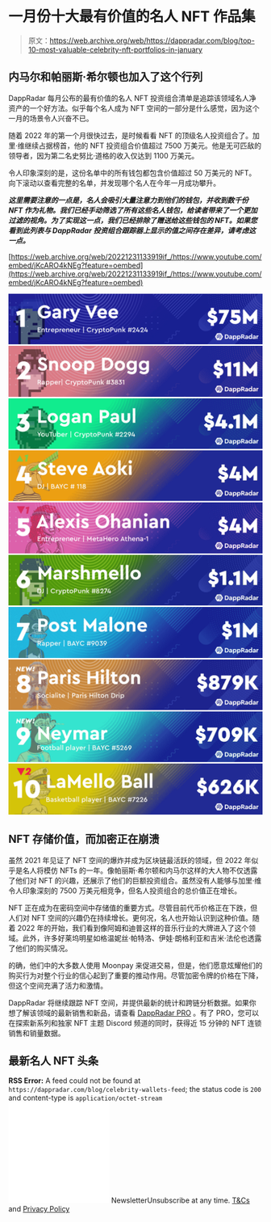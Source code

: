 # 一月份十大最有价值的名人 NFT 作品集

> 原文：<https://web.archive.org/web/https://dappradar.com/blog/top-10-most-valuable-celebrity-nft-portfolios-in-january>

## 内马尔和帕丽斯·希尔顿也加入了这个行列

DappRadar 每月公布的最有价值的名人 NFT 投资组合清单是追踪该领域名人净资产的一个好方法。似乎每个名人成为 NFT 空间的一部分是什么感觉，因为这个一月的场景令人兴奋不已。

随着 2022 年的第一个月很快过去，是时候看看 NFT 的顶级名人投资组合了。加里·维继续占据榜首，他的 NFT 投资组合价值超过 7500 万美元。他是无可匹敌的领导者，因为第二名史努比·道格的收入仅达到 1100 万美元。

令人印象深刻的是，这份名单中的所有钱包都包含价值超过 50 万美元的 NFT。向下滚动以查看完整的名单，并发现哪个名人在今年一月成功攀升。

***这里需要注意的一点是，名人会吸引大量注意力到他们的钱包，并收到数千份 NFT 作为礼物。我们已经手动筛选了所有这些名人钱包，给读者带来了一个更加过滤的视角。为了实现这一点，我们已经排除了赠送给这些钱包的 NFT。如果您看到此列表与 DappRadar 投资组合跟踪器上显示的值之间存在差异，请考虑这一点。***

[https://web.archive.org/web/20221231133919if_/https://www.youtube.com/embed/jKcARO4kNEg?feature=oembed](https://web.archive.org/web/20221231133919if_/https://www.youtube.com/embed/jKcARO4kNEg?feature=oembed)

[![](img/07180c8bf16f789a178e3996b3b715d1.png)](https://web.archive.org/web/20221231133919/https://dappradar.com/hub/wallet/eth/0xd6a984153acb6c9e2d788f08c2465a1358bb89a7/nfts/1)[![](img/d62f38d9043da41fd6989d373a9426e3.png)](https://web.archive.org/web/20221231133919/https://dappradar.com/hub/wallet/eth/0xce90a7949bb78892f159f428d0dc23a8e3584d75/nfts/1)[![](img/908a48c9f8ced99b29b423ec8073a65a.png)](https://web.archive.org/web/20221231133919/https://dappradar.com/hub/wallet/eth/0xff0bd4aa3496739d5667adc10e2b843dfab5712b/nfts/1)[![](img/1bd9427aabdf08d17fdcca528c6a3030.png)](https://web.archive.org/web/20221231133919/https://dappradar.com/hub/wallet/eth/0xe4bbcbff51e61d0d95fcc5016609ac8354b177c4/nfts)[![NFT](img/2369c634dd086068e9ef9ca78350d09f.png)](https://web.archive.org/web/20221231133919/https://dappradar.com/hub/wallet/eth/0x0ed1e02164a2a9fad7a9f9b5b9e71694c3fad7f2/nfts)[![NFT](img/59181d951f2de23f9cd60f41b660c02b.png)](https://web.archive.org/web/20221231133919/https://dappradar.com/hub/wallet/eth/0xa0eaf6b0df87132c9a28e450a43c1d906defb60b)[![NFT](img/90154e48bfaa9b29bbbe06a9aeac3455.png)](https://web.archive.org/web/20221231133919/https://dappradar.com/hub/wallet/eth/0xbea020c3bd417f30de4d6bd05b0ed310ac586cc0/nfts)[![NFT](img/e4599e321336b4908c859bd3665f7b1d.png)](https://web.archive.org/web/20221231133919/https://dappradar.com/hub/wallet/eth/0xb6aa5a1aa37a4195725cdf1576dc741d359b56bd/nfts)[![NFT](img/15921560a9612068123a648c9be0b8ed.png)](https://web.archive.org/web/20221231133919/https://dappradar.com/hub/wallet/eth/0xc4505db8cc490767fa6f4b6f0f2bdd668b357a5d)[![NFT](img/c2e583f95cd4587316a289bf3b030e58.png)](https://web.archive.org/web/20221231133919/https://dappradar.com/hub/wallet/eth/0xc1064e3662b0718357e9050694a3bfeaabede8ab/nfts)

## NFT 存储价值，而加密正在崩溃

虽然 2021 年见证了 NFT 空间的爆炸并成为区块链最活跃的领域，但 2022 年似乎是名人将模仿 NFTs 的一年。像帕丽斯·希尔顿和内马尔这样的大人物不仅透露了他们对 NFT 的兴趣，还展示了他们的巨额投资组合。虽然没有人能够与加里·维令人印象深刻的 7500 万美元相竞争，但名人投资组合的总价值正在增长。

NFT 正在成为在密码空间中存储值的重要方式。尽管目前代币价格正在下跌，但人们对 NFT 空间的兴趣仍在持续增长。更何况，名人也开始认识到这种价值。随着 2022 年的开始，我们看到像阿姆和迪普这样的音乐行业的大牌进入了这个领域。此外，许多好莱坞明星如格温妮丝·帕特洛、伊娃·朗格利亚和吉米·法伦也透露了他们的购买情况。

的确，他们中的大多数人使用 Moonpay 来促进交易，但是，他们愿意炫耀他们的购买行为对整个行业的信心起到了重要的推动作用。尽管加密令牌的价格在下降，但这个空间充满了活力和激情。

DappRadar 将继续跟踪 NFT 空间，并提供最新的统计和跨链分析数据。如果你想了解该领域的最新销售和新品，请查看 [DappRadar PRO](https://web.archive.org/web/20221231133919/https://dappradar.com/token/pro) 。有了 PRO，您可以在探索新系列和独家 NFT 主题 Discord 频道的同时，获得近 15 分钟的 NFT 连锁销售和销量数据。

## 最新名人 NFT 头条

**RSS Error:** A feed could not be found at `https://dappradar.com/blog/celebrity-wallets-feed`; the status code is `200` and content-type is `application/octet-stream`![](img/6d5a4a2d609c56e1a5771717e54ba759.png) NewsletterUnsubscribe at any time. [T&Cs](https://web.archive.org/web/20221231133919/https://dappradar.com/terms) and [Privacy Policy](https://web.archive.org/web/20221231133919/https://dappradar.com/privacy-policy)